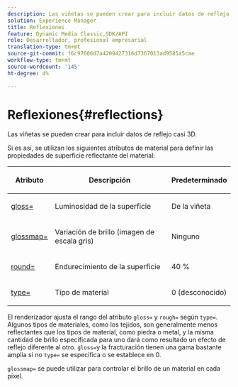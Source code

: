 ```yaml
---
description: Las viñetas se pueden crear para incluir datos de reflejo casi 3D.
solution: Experience Manager
title: Reflexiones
feature: Dynamic Media Classic,SDK/API
role: Desarrollador, profesional empresarial
translation-type: tm+mt
source-git-commit: f6c97606d7a4209427316d7367013ad9585a5cae
workflow-type: tm+mt
source-wordcount: '145'
ht-degree: 4%

---
```



# Reflexiones{#reflections}

Las viñetas se pueden crear para incluir datos de reflejo casi 3D.

Si es así, se utilizan los siguientes atributos de material para definir las propiedades de superficie reflectante del material:

<table id="table_8769C726A17E412FB41F7CB87690B1FE"> 
 <thead> 
  <tr> 
   <th class="entry"> <p>Atributo </p> </th> 
   <th class="entry"> <p>Descripción </p> </th> 
   <th class="entry"> <p>Predeterminado </p> </th> 
  </tr> 
 </thead>
 <tbody> 
  <tr> 
   <td> <p><a href="../../../../../../ir-api/http-protocol/image-rendering-api-ref/c-ir-http-protocol-ref/c-ir-http-protocol-command-reference/r-ir-http-gloss.md#reference-325aef2ee51e4e1584a06047427340ca" type="reference" format="dita" scope="local"> <span class="codeph"> gloss=</span> </a> </p> </td> 
   <td> <p>Luminosidad de la superficie </p> </td> 
   <td> <p>De la viñeta </p> </td> 
  </tr> 
  <tr> 
   <td> <p> <a href="../../../../../../ir-api/http-protocol/image-rendering-api-ref/c-ir-http-protocol-ref/c-ir-http-protocol-command-reference/r-ir-glossmap.md#reference-99940148ae6a401482b2d03c68530f3a" type="reference" format="dita" scope="local"> <span class="codeph"> glossmap=  </span> </a> </p> </td> 
   <td> <p>Variación de brillo (imagen de escala gris) </p> </td> 
   <td> <p>Ninguno </p> </td> 
  </tr> 
  <tr> 
   <td> <p> <a href="../../../../../../ir-api/http-protocol/image-rendering-api-ref/c-ir-http-protocol-ref/c-ir-http-protocol-command-reference/r-ir-rough.md#reference-00add846b09f4dc39420bda1ca414180" type="reference" format="dita" scope="local"> <span class="codeph"> round=  </span> </a> </p> </td> 
   <td> <p>Endurecimiento de la superficie </p> </td> 
   <td> <p>40 % </p> </td> 
  </tr> 
  <tr> 
   <td> <p> <a href="../../../../../../ir-api/http-protocol/image-rendering-api-ref/c-ir-http-protocol-ref/c-ir-http-protocol-command-reference/r-ir-http-type.md#reference-128c7de89e2d46838019b560f3f84a35" type="reference" format="dita" scope="local"> <span class="codeph"> type=</span> </a> </p> </td> 
   <td> <p>Tipo de material </p> </td> 
   <td> <p>0 (desconocido) </p> </td> 
  </tr> 
 </tbody> 
</table>

El renderizador ajusta el rango del atributo `gloss=` y `rough=` según `type=`. Algunos tipos de materiales, como los tejidos, son generalmente menos reflectantes que los tipos de material, como piedra o metal, y la misma cantidad de brillo especificada para uno dará como resultado un efecto de reflejo diferente al otro. `gloss=`y la fracturación tienen una gama bastante amplia si no  `type=` se especifica o se establece en 0.

`glossmap=` se puede utilizar para controlar el brillo de un material en cada píxel.
